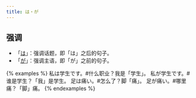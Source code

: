 ```yaml
---
title: は・が
---
```


## 强调

- 「[は](/grammar-list/ha#强调话题)」：强调话题，即「は」之后的句子。
- 「[が](/grammar-list/ga#强调主语)」：强调主语，即「が」之前的句子。

{% examples %}
私は学生です。#什么职业？我是「学生」。
私が学生です。#谁是学生？「我」是学生。
足は痛い。#怎么了？脚「痛」。
足が痛い。#哪里痛？「脚」痛。
{% endexamples %}
